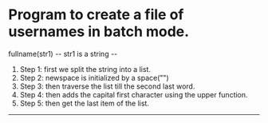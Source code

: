 #    Program to create a file of usernames in batch mode.

fullname(str1)
-- str1 is a string --
1. Step 1: first we split the string into a list.
2. Step 2: newspace is initialized by a space("")
3. Step 3: then traverse the list till the second last word.
4. Step 4: then adds the capital first character using the upper function.
5. Step 5: then get the last item of the list.
---
